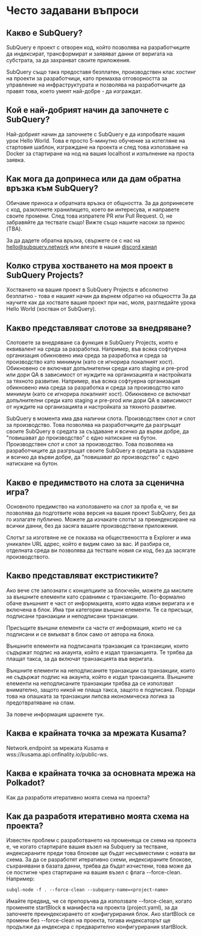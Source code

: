 # Често задавани въпроси

## Какво е SubQuery?

SubQuery е проект с отворен код, който позволява на разработчиците да индексират, трансформират и заявяват данни от веригата на субстрата, за да захранват своите приложения.

SubQuery също така предоставя безплатен, производствен клас хостинг на проекти за разработчици, като премахва отговорността за управление на инфраструктурата и позволява на разработчиците да правят това, което умеят най-добре - да изграждат.

## Кой е най-добрият начин да започнете с SubQuery?

Най-добрият начин да започнете с SubQuery е да изпробвате нашия урок Hello World. Това е просто 5-минутно обучение за изтегляне на стартовия шаблон, изграждане на проекта и след това използване на Docker за стартиране на нод на вашия localhost и изпълнение на проста заявка.

## Как мога да допринеса или да дам обратна връзка към SubQuery?

Обичаме приноса и обратната връзка от общността. За да допринесете с код, разклонете хранилището, което ви интересува, и направете своите промени. След това изпратете PR или Pull Request. О, не забравяйте да тествате също! Вижте също нашите насоки за принос (TBA).

За да дадете обратна връзка, свържете се с нас на hello@subquery.network или влезте в нашия [discord канал](https://discord.com/invite/78zg8aBSMG)

## Колко струва хостването на моя проект в SubQuery Projects?

Хостването на вашия проект в SubQuery Projects е абсолютно безплатно - това е нашият начин да върнем обратно на общността За да научите как да хоствате вашия проект при нас, моля, разгледайте урока Hello World (хостван от SubQuery).

## Какво представляват слотове за внедряване?

Слотовете за внедряване са функция в SubQuery Projects, която е еквивалент на среда за разработка. Например, във всяка софтуерна организация обикновено има среда за разработка и среда за производство като минимум (като се игнорира локалният хост). Обикновено се включват допълнителни среди като staging и pre-prod или дори QA в зависимост от нуждите на организацията и настройката за тяхното развитие. Например, във всяка софтуерна организация обикновено има среда за разработка и среда за производство като минимум (като се игнорира локалният хост). Обикновено се включват допълнителни среди като staging и pre-prod или дори QA в зависимост от нуждите на организацията и настройката за тяхното развитие.

SubQuery в момента има два налични слота. Производствен слот и слот за производство. Това позволява на разработчиците да разгръщат своите SubQuery в средата за създаване и всичко да върви добре, да "повишават до производство" с едно натискане на бутон. Производствен слот и слот за производство. Това позволява на разработчиците да разгръщат своите SubQuery в средата за създаване и всичко да върви добре, да "повишават до производство" с едно натискане на бутон.

## Какво е предимството на слота за сценична игра?

Основното предимство на използването на слот за проба е, че ви позволява да подготвите нова версия на вашия проект SubQuery, без да го излагате публично. Можете да изчакате слотът за преиндексиране на всички данни, без да засяга вашите производствени приложения.

Слотът за изготвяне не се показва на обществеността в Explorer и има уникален URL адрес, който е видим само за вас. И разбира се, отделната среда ви позволява да тествате новия си код, без да засягате производството.

## Какво представляват екстристиките?

Ако вече сте запознати с концепциите за блокчейн, можете да мислите за външните елементи като сравними с транзакциите. По-формално обаче външният е част от информацията, която идва извън веригата и е включена в блок. Има три категории външни елементи. Те са присъщи, подписани транзакции и неподписани транзакции.

Присъщите външни елементи са части от информация, които не са подписани и се вмъкват в блок само от автора на блока.

Външните елементи на подписаната транзакция са транзакции, които съдържат подпис на акаунта, който е издал транзакцията. Те трябва да плащат такса, за да включат транзакцията във веригата.

Външните елементи на неподписаните транзакции са транзакции, които не съдържат подпис на акаунта, който е издал транзакцията. Външните елементи на неподписаните транзакции трябва да се използват внимателно, защото никой не плаща такса, защото е подписана. Поради това на опашката за транзакции липсва икономическа логика за предотвратяване на спам.

За повече информация щракнете тук.

## Каква е крайната точка за мрежата Kusama?

Network.endpoint за мрежата Kusama е wss://kusama.api.onfinality.io/public-ws.

## Каква е крайната точка за основната мрежа на Polkadot?

Как да разработя итеративно моята схема на проекта?

## Как да разработя итеративно моята схема на проекта?

Известен проблем с разработването на променяща се схема на проекта е, че когато стартирате вашия възел на Subquery за тестване, индексираните преди това блокове ще бъдат несъвместими с новата ви схема. За да се разработят итеративно схеми, индексираните блокове, съхранявани в базата данни, трябва да бъдат изчистени, това може да се постигне чрез стартиране на вашия възел с флага --force-clean. Например:

```shell
subql-node -f . --force-clean --subquery-name=<project-name>
```

Имайте предвид, че се препоръчва да използвате --force-clean, когато променяте startBlock в манифеста на проекта (project.yaml), за да започнете преиндексирането от конфигурирания блок. Ако startBlock се промени без --force-clean на проекта, тогава индексаторът ще продължи да индексира с предварително конфигурирания startBlock.